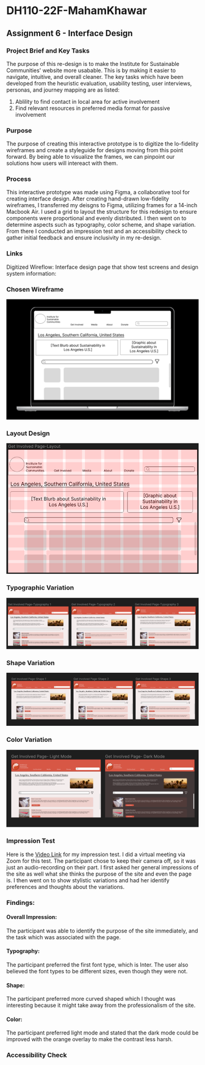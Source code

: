 # DH110-22F-MahamKhawar
## Assignment 6 - Interface Design
### Project Brief and Key Tasks
The purpose of this re-design is to make the Institute for Sustainable Communities' website more usabable. This is by making it easier to navigate, intuitive, and overall cleaner. The key tasks which have been developed from the heuristic evaluation, usability testing, user interviews, personas, and journey mapping are as listed:

1. Ablility to find contact in local area for active involvement
2. Find relevant resources in preferred media format for passive involvement

### Purpose
The purpose of creating this interactive prototype is to digitize the lo-fidelity wireframes and create a styleguide for designs moving from this point forward. By being able to visualize the frames, we can pinpoint our solutions how users will intereact with them. 
### Process 
This interactive prototype was made using Figma, a collaborative tool for creating interface design. After creating hand-drawn low-fidelity wireframes, I transferred my deisgns to Figma, utilizing frames for a 14-inch Macbook Air. I used a grid to layout the structure for this redesign to ensure components were proportional and evenly distributed. I then went on to determine aspects such as typography, color scheme, and shape variation. From there I conducted an impression test and an accessibility check to gather initial feedback and ensure inclusivity in my re-design.

### Links
Digitized Wireflow: 
Interface design page that show test screens and design system information: 
### Chosen Wireframe
![](../chosenwireframe.png)

### Layout Design
![](../layoutdesign.png)

### Typographic Variation
![](../typodesign.png)

### Shape Variation
![](../shapevariation.png)

### Color Variation 
![](../colorvar.png)

### Impression Test
Here is the [Video Link](https://drive.google.com/file/d/1RNlBj4dC-0CJA55CUaZXv3JS0FlthOjt/view?usp=sharing) for my impression test. I did a virtual meeting via Zoom for this test. The participant chose to keep their camera off, so it was just an audio-recording on their part. I first asked her general impressions of the site as well what she thinks the purpose of the site and even the page is. I then went on to show stylistic variations and had her identify preferences and thoughts about the variations. 

### Findings:
#### Overall Impression:
The participant was able to identify the purpose of the site immediately, and the task which was associated with the page.
#### Typography:
The participant preferred the first font type, which is Inter. The user also believed the font types to be different sizes, even though they were not.
#### Shape:
The participant preferred more curved shaped which I thought was interesting because it might take away from the professionalism of the site. 
#### Color:
The participant preferred light mode and stated that the dark mode could be improved with the orange overlay to make the contrast less harsh.
### Accessibility Check 
